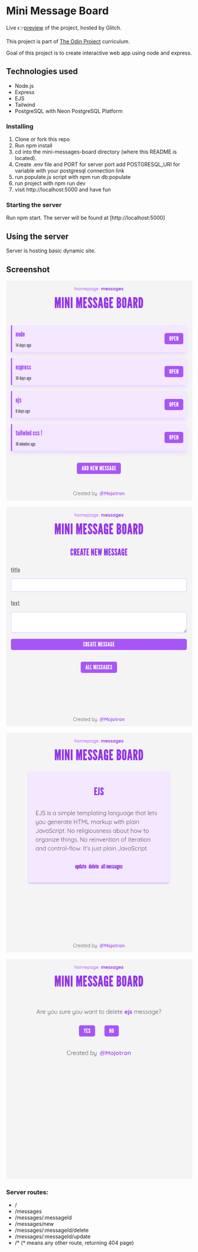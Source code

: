 # Mini Message Board

Live 👉[preview](https://tortoiseshell-denim-lilac.glitch.me/) of the project, hosted by Glitch.

This project is part of [The Odin Project](https://www.theodinproject.com/lessons/nodejs-mini-message-board) curriculum.

Goal of this project is to create interactive web app using node and express.

## Technologies used

- Node.js
- Express
- EJS
- Tailwind
- PostgreSQL with Neon PostgreSQL Platform

### Installing

1. Clone or fork this repo
2. Run npm install
3. cd into the mini-messages-board directory (where this README is located).
4. Create .env file and PORT for server port add POSTGRESQL_URI for variable with your postgresql connection link
5. run populate.js script with npm run db:populate
6. run project with npm run dev
7. visit http://localhost:5000 and have fun

### Starting the server

Run npm start. The server will be found at [http://localhost:5000]

## Using the server

Server is hosting basic dynamic site.

## Screenshot

![Messages.](/public/screenshots/mini-screen-messages.png "This is a sample image.")

![Form.](/public/screenshots/mini-screen-form.png "This is a sample image.")

![Messages details.](/public/screenshots/mini-screen-message-details.png "This is a sample image.")

![Confirm box.](/public/screenshots/mini-screen-confirm.png "This is a sample image.")

### Server routes:

- /
- /messages
- /messages/:messageId
- /messages/new
- /messages/:messageId/delete
- /messages/:messageId/update
- /\* (\* means any other route, returning 404 page)
